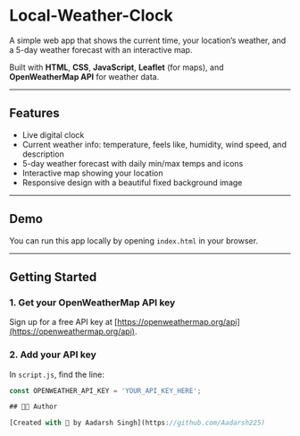 # Local-Weather-Clock



A simple web app that shows the current time, your location’s weather, and a 5-day weather forecast with an interactive map.

Built with **HTML**, **CSS**, **JavaScript**, **Leaflet** (for maps), and **OpenWeatherMap API** for weather data.

---

## Features

- Live digital clock  
- Current weather info: temperature, feels like, humidity, wind speed, and description  
- 5-day weather forecast with daily min/max temps and icons  
- Interactive map showing your location  
- Responsive design with a beautiful fixed background image  

---

## Demo

You can run this app locally by opening `index.html` in your browser.

---

## Getting Started

### 1. Get your OpenWeatherMap API key

Sign up for a free API key at [https://openweathermap.org/api](https://openweathermap.org/api).

### 2. Add your API key

In `script.js`, find the line:

```js
const OPENWEATHER_API_KEY = 'YOUR_API_KEY_HERE';

## 👨‍💻 Author

[Created with 💙 by Aadarsh Singh](https://github.com/Aadarsh225)

